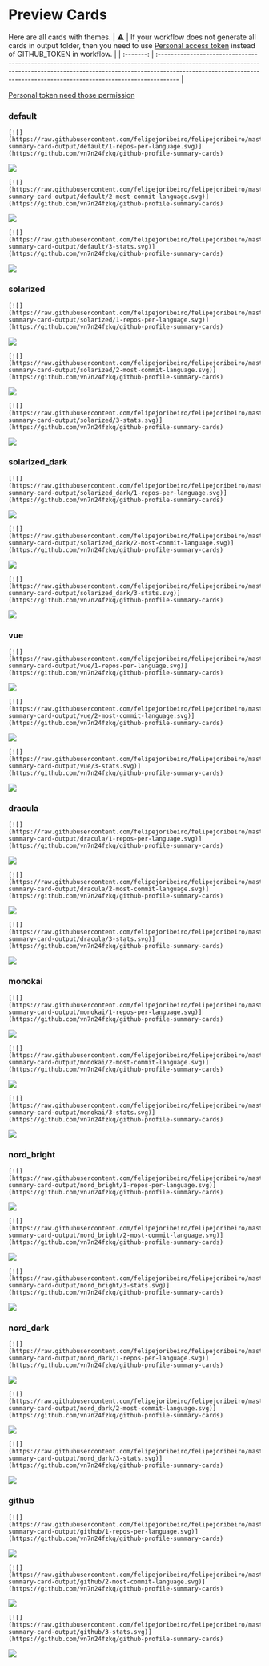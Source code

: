 
# Preview Cards

Here are all cards with themes.
| :warning: | If your workflow does not generate all cards in output folder, then you need to use [Personal access token](https://docs.github.com/en/actions/configuring-and-managing-workflows/creating-and-storing-encrypted-secrets) instead of GITHUB_TOKEN in workflow. |
| :-------: | :------------------------------------------------------------------------------------------------------------------------------------------------------------------------------------------------------------------------------------------------ |

[Personal token need those permission](https://github.com/vn7n24fzkq/github-profile-summary-cards/wiki/Personal-access-token-permissions)


### default


```
[![](https://raw.githubusercontent.com/felipejoribeiro/felipejoribeiro/master/profile-summary-card-output/default/1-repos-per-language.svg)](https://github.com/vn7n24fzkq/github-profile-summary-cards)
```
![](https://raw.githubusercontent.com/felipejoribeiro/felipejoribeiro/master/profile-summary-card-output/default/1-repos-per-language.svg)


```
[![](https://raw.githubusercontent.com/felipejoribeiro/felipejoribeiro/master/profile-summary-card-output/default/2-most-commit-language.svg)](https://github.com/vn7n24fzkq/github-profile-summary-cards)
```
![](https://raw.githubusercontent.com/felipejoribeiro/felipejoribeiro/master/profile-summary-card-output/default/2-most-commit-language.svg)


```
[![](https://raw.githubusercontent.com/felipejoribeiro/felipejoribeiro/master/profile-summary-card-output/default/3-stats.svg)](https://github.com/vn7n24fzkq/github-profile-summary-cards)
```
![](https://raw.githubusercontent.com/felipejoribeiro/felipejoribeiro/master/profile-summary-card-output/default/3-stats.svg)


### solarized


```
[![](https://raw.githubusercontent.com/felipejoribeiro/felipejoribeiro/master/profile-summary-card-output/solarized/1-repos-per-language.svg)](https://github.com/vn7n24fzkq/github-profile-summary-cards)
```
![](https://raw.githubusercontent.com/felipejoribeiro/felipejoribeiro/master/profile-summary-card-output/solarized/1-repos-per-language.svg)


```
[![](https://raw.githubusercontent.com/felipejoribeiro/felipejoribeiro/master/profile-summary-card-output/solarized/2-most-commit-language.svg)](https://github.com/vn7n24fzkq/github-profile-summary-cards)
```
![](https://raw.githubusercontent.com/felipejoribeiro/felipejoribeiro/master/profile-summary-card-output/solarized/2-most-commit-language.svg)


```
[![](https://raw.githubusercontent.com/felipejoribeiro/felipejoribeiro/master/profile-summary-card-output/solarized/3-stats.svg)](https://github.com/vn7n24fzkq/github-profile-summary-cards)
```
![](https://raw.githubusercontent.com/felipejoribeiro/felipejoribeiro/master/profile-summary-card-output/solarized/3-stats.svg)


### solarized_dark


```
[![](https://raw.githubusercontent.com/felipejoribeiro/felipejoribeiro/master/profile-summary-card-output/solarized_dark/1-repos-per-language.svg)](https://github.com/vn7n24fzkq/github-profile-summary-cards)
```
![](https://raw.githubusercontent.com/felipejoribeiro/felipejoribeiro/master/profile-summary-card-output/solarized_dark/1-repos-per-language.svg)


```
[![](https://raw.githubusercontent.com/felipejoribeiro/felipejoribeiro/master/profile-summary-card-output/solarized_dark/2-most-commit-language.svg)](https://github.com/vn7n24fzkq/github-profile-summary-cards)
```
![](https://raw.githubusercontent.com/felipejoribeiro/felipejoribeiro/master/profile-summary-card-output/solarized_dark/2-most-commit-language.svg)


```
[![](https://raw.githubusercontent.com/felipejoribeiro/felipejoribeiro/master/profile-summary-card-output/solarized_dark/3-stats.svg)](https://github.com/vn7n24fzkq/github-profile-summary-cards)
```
![](https://raw.githubusercontent.com/felipejoribeiro/felipejoribeiro/master/profile-summary-card-output/solarized_dark/3-stats.svg)


### vue


```
[![](https://raw.githubusercontent.com/felipejoribeiro/felipejoribeiro/master/profile-summary-card-output/vue/1-repos-per-language.svg)](https://github.com/vn7n24fzkq/github-profile-summary-cards)
```
![](https://raw.githubusercontent.com/felipejoribeiro/felipejoribeiro/master/profile-summary-card-output/vue/1-repos-per-language.svg)


```
[![](https://raw.githubusercontent.com/felipejoribeiro/felipejoribeiro/master/profile-summary-card-output/vue/2-most-commit-language.svg)](https://github.com/vn7n24fzkq/github-profile-summary-cards)
```
![](https://raw.githubusercontent.com/felipejoribeiro/felipejoribeiro/master/profile-summary-card-output/vue/2-most-commit-language.svg)


```
[![](https://raw.githubusercontent.com/felipejoribeiro/felipejoribeiro/master/profile-summary-card-output/vue/3-stats.svg)](https://github.com/vn7n24fzkq/github-profile-summary-cards)
```
![](https://raw.githubusercontent.com/felipejoribeiro/felipejoribeiro/master/profile-summary-card-output/vue/3-stats.svg)


### dracula


```
[![](https://raw.githubusercontent.com/felipejoribeiro/felipejoribeiro/master/profile-summary-card-output/dracula/1-repos-per-language.svg)](https://github.com/vn7n24fzkq/github-profile-summary-cards)
```
![](https://raw.githubusercontent.com/felipejoribeiro/felipejoribeiro/master/profile-summary-card-output/dracula/1-repos-per-language.svg)


```
[![](https://raw.githubusercontent.com/felipejoribeiro/felipejoribeiro/master/profile-summary-card-output/dracula/2-most-commit-language.svg)](https://github.com/vn7n24fzkq/github-profile-summary-cards)
```
![](https://raw.githubusercontent.com/felipejoribeiro/felipejoribeiro/master/profile-summary-card-output/dracula/2-most-commit-language.svg)


```
[![](https://raw.githubusercontent.com/felipejoribeiro/felipejoribeiro/master/profile-summary-card-output/dracula/3-stats.svg)](https://github.com/vn7n24fzkq/github-profile-summary-cards)
```
![](https://raw.githubusercontent.com/felipejoribeiro/felipejoribeiro/master/profile-summary-card-output/dracula/3-stats.svg)


### monokai


```
[![](https://raw.githubusercontent.com/felipejoribeiro/felipejoribeiro/master/profile-summary-card-output/monokai/1-repos-per-language.svg)](https://github.com/vn7n24fzkq/github-profile-summary-cards)
```
![](https://raw.githubusercontent.com/felipejoribeiro/felipejoribeiro/master/profile-summary-card-output/monokai/1-repos-per-language.svg)


```
[![](https://raw.githubusercontent.com/felipejoribeiro/felipejoribeiro/master/profile-summary-card-output/monokai/2-most-commit-language.svg)](https://github.com/vn7n24fzkq/github-profile-summary-cards)
```
![](https://raw.githubusercontent.com/felipejoribeiro/felipejoribeiro/master/profile-summary-card-output/monokai/2-most-commit-language.svg)


```
[![](https://raw.githubusercontent.com/felipejoribeiro/felipejoribeiro/master/profile-summary-card-output/monokai/3-stats.svg)](https://github.com/vn7n24fzkq/github-profile-summary-cards)
```
![](https://raw.githubusercontent.com/felipejoribeiro/felipejoribeiro/master/profile-summary-card-output/monokai/3-stats.svg)


### nord_bright


```
[![](https://raw.githubusercontent.com/felipejoribeiro/felipejoribeiro/master/profile-summary-card-output/nord_bright/1-repos-per-language.svg)](https://github.com/vn7n24fzkq/github-profile-summary-cards)
```
![](https://raw.githubusercontent.com/felipejoribeiro/felipejoribeiro/master/profile-summary-card-output/nord_bright/1-repos-per-language.svg)


```
[![](https://raw.githubusercontent.com/felipejoribeiro/felipejoribeiro/master/profile-summary-card-output/nord_bright/2-most-commit-language.svg)](https://github.com/vn7n24fzkq/github-profile-summary-cards)
```
![](https://raw.githubusercontent.com/felipejoribeiro/felipejoribeiro/master/profile-summary-card-output/nord_bright/2-most-commit-language.svg)


```
[![](https://raw.githubusercontent.com/felipejoribeiro/felipejoribeiro/master/profile-summary-card-output/nord_bright/3-stats.svg)](https://github.com/vn7n24fzkq/github-profile-summary-cards)
```
![](https://raw.githubusercontent.com/felipejoribeiro/felipejoribeiro/master/profile-summary-card-output/nord_bright/3-stats.svg)


### nord_dark


```
[![](https://raw.githubusercontent.com/felipejoribeiro/felipejoribeiro/master/profile-summary-card-output/nord_dark/1-repos-per-language.svg)](https://github.com/vn7n24fzkq/github-profile-summary-cards)
```
![](https://raw.githubusercontent.com/felipejoribeiro/felipejoribeiro/master/profile-summary-card-output/nord_dark/1-repos-per-language.svg)


```
[![](https://raw.githubusercontent.com/felipejoribeiro/felipejoribeiro/master/profile-summary-card-output/nord_dark/2-most-commit-language.svg)](https://github.com/vn7n24fzkq/github-profile-summary-cards)
```
![](https://raw.githubusercontent.com/felipejoribeiro/felipejoribeiro/master/profile-summary-card-output/nord_dark/2-most-commit-language.svg)


```
[![](https://raw.githubusercontent.com/felipejoribeiro/felipejoribeiro/master/profile-summary-card-output/nord_dark/3-stats.svg)](https://github.com/vn7n24fzkq/github-profile-summary-cards)
```
![](https://raw.githubusercontent.com/felipejoribeiro/felipejoribeiro/master/profile-summary-card-output/nord_dark/3-stats.svg)


### github


```
[![](https://raw.githubusercontent.com/felipejoribeiro/felipejoribeiro/master/profile-summary-card-output/github/1-repos-per-language.svg)](https://github.com/vn7n24fzkq/github-profile-summary-cards)
```
![](https://raw.githubusercontent.com/felipejoribeiro/felipejoribeiro/master/profile-summary-card-output/github/1-repos-per-language.svg)


```
[![](https://raw.githubusercontent.com/felipejoribeiro/felipejoribeiro/master/profile-summary-card-output/github/2-most-commit-language.svg)](https://github.com/vn7n24fzkq/github-profile-summary-cards)
```
![](https://raw.githubusercontent.com/felipejoribeiro/felipejoribeiro/master/profile-summary-card-output/github/2-most-commit-language.svg)


```
[![](https://raw.githubusercontent.com/felipejoribeiro/felipejoribeiro/master/profile-summary-card-output/github/3-stats.svg)](https://github.com/vn7n24fzkq/github-profile-summary-cards)
```
![](https://raw.githubusercontent.com/felipejoribeiro/felipejoribeiro/master/profile-summary-card-output/github/3-stats.svg)

